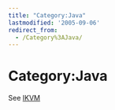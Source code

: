 ```yaml
---
title: "Category:Java"
lastmodified: '2005-09-06'
redirect_from:
  - /Category%3AJava/
---
```


Category:Java
=============

See [IKVM](/IKVM)
